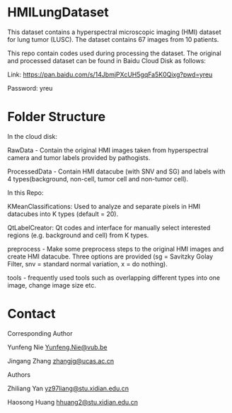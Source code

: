 # HMILungDataset
This dataset contains a hyperspectral microscopic imaging (HMI) dataset for lung tumor (LUSC). The dataset contains 67 images from 10 patients. 

This repo contain codes used during processing the dataset. The original and processed dataset can be found in Baidu Cloud Disk as follows:

Link: https://pan.baidu.com/s/14JbmjPXcUH5gqFa5K0Qixg?pwd=yreu 

Password: yreu 

# Folder Structure
In the cloud disk:

RawData - Contain the original HMI images taken from hyperspectral camera and tumor labels provided by pathogists.

ProcessedData - Contain HMI datacube (with SNV and SG) and labels with 4 types(background, non-cell, tumor cell and non-tumor cell).


In this Repo:

KMeanClassifications: Used to analyze and separate pixels in HMI datacubes into K types (default = 20).

QtLabelCreator: Qt codes and interface for manually select interested regions (e.g. background and cell) from K types.

preprocess - Make some preprocess steps to the original HMI images and create HMI datacube. Three options are provided (sg = Savitzky Golay Filter, snv = standard normal variation, x = do nothing). 

tools - frequently used tools such as overlapping different types into one image, change image size etc.

# Contact
Corresponding Author 

Yunfeng Nie Yunfeng.Nie@vub.be

Jingang Zhang zhangjg@ucas.ac.cn   

Authors

Zhiliang Yan yz97liang@stu.xidian.edu.cn

Haosong Huang hhuang2@stu.xidian.edu.cn

